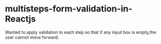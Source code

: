 # multisteps-form-validation-in-Reactjs
Wanted to apply validation to each step so that if any input box is empty,the user cannot move forward.
